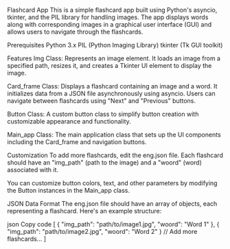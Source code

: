 Flashcard App
This is a simple flashcard app built using Python's asyncio, tkinter, and the PIL library for handling images. The app displays words along with corresponding images in a graphical user interface (GUI) and allows users to navigate through the flashcards.

Prerequisites
Python 3.x
PIL (Python Imaging Library)
tkinter (Tk GUI toolkit)

Features
Img Class: Represents an image element. It loads an image from a specified path, resizes it, and creates a Tkinter UI element to display the image.

Card_frame Class: Displays a flashcard containing an image and a word. It initializes data from a JSON file asynchronously using asyncio. Users can navigate between flashcards using "Next" and "Previous" buttons.

Button Class: A custom button class to simplify button creation with customizable appearance and functionality.

Main_app Class: The main application class that sets up the UI components including the Card_frame and navigation buttons.

Customization
To add more flashcards, edit the eng.json file. Each flashcard should have an "img_path" (path to the image) and a "woord" (word) associated with it.

You can customize button colors, text, and other parameters by modifying the Button instances in the Main_app class.

JSON Data Format
The eng.json file should have an array of objects, each representing a flashcard. Here's an example structure:

json
Copy code
[
  {
    "img_path": "path/to/image1.jpg",
    "woord": "Word 1"
  },
  {
    "img_path": "path/to/image2.jpg",
    "woord": "Word 2"
  }
  // Add more flashcards...
]
